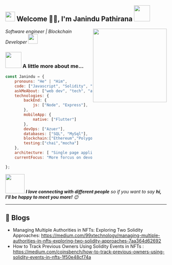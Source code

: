 <h2><img src="https://emojis.slackmojis.com/emojis/images/1531849430/4246/blob-sunglasses.gif?1531849430" width="30"/> Welcome 🙏🏻, I'm Janindu Pathirana <img src="https://media.giphy.com/media/12oufCB0MyZ1Go/giphy.gif" width="50"></h2>
<img align='right' src="https://media.giphy.com/media/M9gbBd9nbDrOTu1Mqx/giphy.gif" width="230">
<p><em>Software engineer | Blockchain Developer
</a><img src="https://media.giphy.com/media/WUlplcMpOCEmTGBtBW/giphy.gif" width="30"> 
</em></p>

### <img src="https://media.giphy.com/media/VgCDAzcKvsR6OM0uWg/giphy.gif" width="50"> A little more about me...  

```javascript
const Janindu = {
    pronouns: "He" | "Him",
    code: ["Javascript", "Solidity", "Java", "Dart"],
    askMeAbout: ["web dev", "tech", "app dev", "blockchain", "Dapp],
    technologies: {
        backEnd: {
            js: ["Node", "Express"],
        },
        mobileApp: {
            native: ["Flutter"]
        },
        devOps: ["Azuer"],
        databases: ["SQL", "MySql"],
        blockchain:["Ethereum","Polygon","web3","solidity"]
        testing:["chai","mocha"]
    },
    architecture: [ "Single page applications"],
    currentFocus: "More forcus on devoloping and learn blockchain technology",
    
};
```

<img src="https://media.giphy.com/media/LnQjpWaON8nhr21vNW/giphy.gif" width="60"> <em><b>I love connecting with different people</b> so if you want to say <b>hi, I'll be happy to meet you more!</b> 😊</em>

---


## 📝 Blogs

- Managing Multiple Authorities in NFTs: Exploring Two Solidity Approaches: https://medium.com/99xtechnology/managing-multiple-authorities-in-nfts-exploring-two-solidity-approaches-7aa364d62692
- How to Track Previous Owners Using Solidity Events in NFTs : https://medium.com/coinsbench/how-to-track-previous-owners-using-solidity-events-in-nfts-1f50e48cf74a
